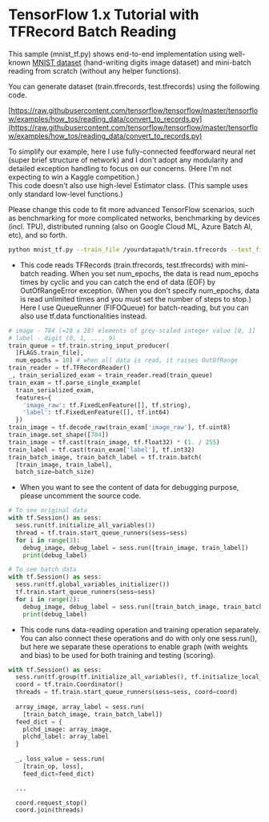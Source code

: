 # TensorFlow 1.x Tutorial with TFRecord Batch Reading

This sample (mnist_tf.py) shows end-to-end implementation using well-known [MNIST dataset](http://yann.lecun.com/exdb/mnist/) (hand-writing digits image dataset) and mini-batch reading from scratch (without any helper functions).

You can generate dataset (train.tfrecords, test.tfrecords) using the following code.

[https://raw.githubusercontent.com/tensorflow/tensorflow/master/tensorflow/examples/how_tos/reading_data/convert_to_records.py](https://raw.githubusercontent.com/tensorflow/tensorflow/master/tensorflow/examples/how_tos/reading_data/convert_to_records.py)

To simplify our example, here I use fully-connected feedforward neural net (super brief structure of network) and I don't adopt any modularity and detailed exception handling to focus on our concerns. (Here I'm not expecting to win a Kaggle competition.)    
This code doesn't also use high-level Estimator class. (This sample uses only standard low-level functions.)

Please change this code to fit more advanced TensorFlow scenarios, such as benchmarking for more complicated networks, benchmarking by devices (incl. TPU), distributed running (also on Google Cloud ML, Azure Batch AI, etc), and so forth.

```bash
python mnist_tf.py --train_file /yourdatapath/train.tfrecords --test_file /yourdatapath/test.tfrecords
```

- This code reads TFRecords (train.tfrecords, test.tfrecords) with mini-batch reading. When you set num_epochs, the data is read num_epochs times by cyclic and you can catch the end of data (EOF) by OutOfRangeError exception. (When you don't specify num_epochs, data is read unlimited times and you must set the number of steps to stop.)    
Here I use QueueRunner (FIFOQueue) for batch-reading, but you can also use tf.data functionalities instead.

```python
# image - 784 (=28 x 28) elements of grey-scaled integer value [0, 1]
# label - digit (0, 1, ..., 9)
train_queue = tf.train.string_input_producer(
  [FLAGS.train_file],
  num_epochs = 10) # when all data is read, it raises OutOfRange
train_reader = tf.TFRecordReader()
_, train_serialized_exam = train_reader.read(train_queue)
train_exam = tf.parse_single_example(
  train_serialized_exam,
  features={
    'image_raw': tf.FixedLenFeature([], tf.string),
    'label': tf.FixedLenFeature([], tf.int64)
  })
train_image = tf.decode_raw(train_exam['image_raw'], tf.uint8)
train_image.set_shape([784])
train_image = tf.cast(train_image, tf.float32) * (1. / 255)
train_label = tf.cast(train_exam['label'], tf.int32)
train_batch_image, train_batch_label = tf.train.batch(
  [train_image, train_label],
  batch_size=batch_size)
```

- When you want to see the content of data for debugging purpose, please uncomment the source code.

```python
# To see original data
with tf.Session() as sess:
  sess.run(tf.initialize_all_variables())
  thread = tf.train.start_queue_runners(sess=sess)
  for i in range(3):
    debug_image, debug_label = sess.run([train_image, train_label])
    print(debug_label)
```

```python
# To see batch data
with tf.Session() as sess:
  sess.run(tf.global_variables_initializer())
  tf.train.start_queue_runners(sess=sess)
  for i in range(2):
    debug_image, debug_label = sess.run([train_batch_image, train_batch_label])
    print(debug_label)
```

- This code runs data-reading operation and training operation separately. You can also connect these operations and do with only one sess.run(), but here we separate these operations to enable graph (with weights and bias) to be used for both training and testing (scoring).

```python
with tf.Session() as sess:
  sess.run(tf.group(tf.initialize_all_variables(), tf.initialize_local_variables()))
  coord = tf.train.Coordinator()
  threads = tf.train.start_queue_runners(sess=sess, coord=coord)
  
  array_image, array_label = sess.run(
    [train_batch_image, train_batch_label])
  feed_dict = {
    plchd_image: array_image,
    plchd_label: array_label
  }
  
  _, loss_value = sess.run(
    [train_op, loss],
    feed_dict=feed_dict)

  ...

  coord.request_stop()
  coord.join(threads)
```
